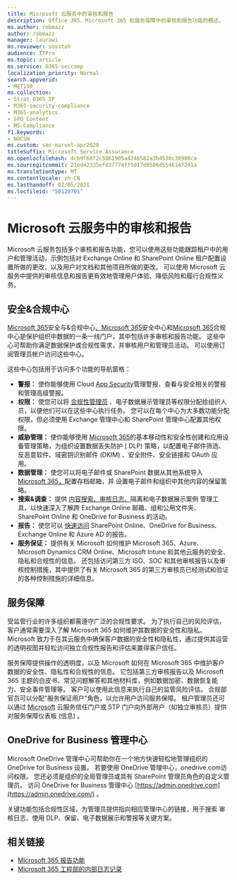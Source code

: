 ```yaml
---
title: Microsoft 云服务中的审核和报告
description: Office 365、Microsoft 365 和服务保障中的审核和报告功能的概述。
ms.author: robmazz
author: robmazz
manager: laurawi
ms.reviewer: sosstah
audience: ITPro
ms.topic: article
ms.service: O365-seccomp
localization_priority: Normal
search.appverid:
- MET150
ms.collection:
- Strat_O365_IP
- M365-security-compliance
- M365-analytics
- SPO_Content
- MS-Compliance
f1.keywords:
- NOCSH
ms.custom: seo-marvel-apr2020
titleSuffix: Microsoft Service Assurance
ms.openlocfilehash: 4cb9f68f2c5861905a4246582a3b4530c30988ca
ms.sourcegitcommit: 21ed42335efd37774ff5d17d9586d5546147241a
ms.translationtype: MT
ms.contentlocale: zh-CN
ms.lasthandoff: 02/05/2021
ms.locfileid: "50120701"
---
```

# <a name="auditing-and-reporting-in-microsoft-cloud-services"></a>Microsoft 云服务中的审核和报告

Microsoft 云服务包括多个审核和报告功能，您可以使用这些功能跟踪租户中的用户和管理活动，示例包括对 Exchange Online 和 SharePoint Online 租户配置设置所做的更改，以及用户对文档和其他项目所做的更改。 可以使用 Microsoft 云服务中提供的审核信息和报告更有效地管理用户体验、降低风险和履行合规性义务。

## <a name="security--compliance-centers"></a>安全&合规中心

[Microsoft 365](https://protection.office.com)安全与&合规中心[、Microsoft 365](https://security.microsoft.com)安全中心和[Microsoft 365](https://compliance.microsoft.com)合规中心是保护组织中数据的一条一线门户，其中包括许多审核和报告功能。 这些中心可帮助你满足数据保护或合规性需求，并审核用户和管理员活动。 可以使用订阅管理员帐户访问这些中心。

这些中心包括用于访问多个功能的导航窗格：

- **警报：** 使你能够使用 Cloud [App Security](/cloud-app-security/what-is-cloud-app-security)管理警报、查看与安全相关的警报和管理高级警报。
- **权限：** 使您可以将 [合规性管理员](/microsoft-365/security/office-365-security/grant-access-to-the-security-and-compliance-center) 、电子数据展示管理员等权限分配给组织人员，以便他们可以在这些中心执行任务。 您可以在每个中心为大多数功能分配权限，但必须使用 Exchange 管理中心和 SharePoint 管理中心配置其他权限。
- **威胁管理：** 使你能够使用 [Microsoft 365](https://support.microsoft.com/office/overview-of-basic-mobility-and-security-for-microsoft-365-faa7d8e5-645d-4d59-839c-c8d4c1869e4a)的基本移动性和安全性创建和应用设备管理策略，为组织设置数据丢失防护 [ (](/microsoft-365/compliance/data-loss-prevention-policies) DLP) 策略，以配置电子邮件筛选、反恶意软件、域密钥识别邮件 (DKIM) 、安全附件、安全链接和 OAuth 应用。
- **数据管理：** 使您可以将电子邮件或 SharePoint 数据从其他系统导入 [Microsoft 365，](https://support.office.com/article/Import-PST-files-or-SharePoint-data-to-Office-365-ba688e0a-0fcb-4bd7-8e57-2b669564ea84)配置存档邮箱，并 [](/microsoft-365/compliance/retention-policies)设置电子邮件和组织中其他内容的保留策略。 [](https://support.office.com/article/Enable-archive-mailboxes-in-the-Office-365-Security-Compliance-Center-268a109e-7843-405b-bb3d-b9393b2342ce)
- **搜索&调查：** 提供 [内容](https://support.office.com/article/Run-a-Content-Search-in-the-Office-365-Security-Compliance-Center-61852fd9-fe8a-4880-a339-cb19ed3bff4a)[搜索、审核日志、](https://support.office.com/article/Search-the-audit-log-in-the-Office-365-Security-Compliance-Center-0d4d0f35-390b-4518-800e-0c7ec95e946c)隔离和电子数据展示案例 [](https://support.office.com/article/Manage-eDiscovery-cases-in-the-Office-365-Security-Compliance-Center-edea80d6-20a7-40fb-b8c4-5e8c8395f6da)管理工具，以快速深入了解跨 Exchange Online 邮箱、组和公用文件夹、SharePoint Online 和 OneDrive for Business 的活动。
- **报告：** 使您可以 [快速访问](https://support.office.com/article/Reports-in-the-Office-365-Security-Compliance-Center-7acd33ce-1ec8-49fb-b625-43bac7b58c5a) SharePoint Online、OneDrive for Business、Exchange Online 和 Azure AD 的报告。
- **服务保证：** 提供有关 Microsoft 如何维护 Microsoft 365、Azure、Microsoft Dynamics CRM Online、Microsoft Intune 和其他云服务的安全、隐私和合规性的信息。 还包括访问第三方 ISO、SOC 和其他审核报告以及审核控制措施，其中提供了有关 Microsoft 365 的第三方审核员已经测试和验证的各种控制措施的详细信息。

## <a name="service-assurance"></a>服务保障

受监管行业的许多组织都需遵守广泛的合规性要求。 为了执行自己的风险评估，客户通常需要深入了解 Microsoft 365 如何维护其数据的安全性和隐私。 Microsoft 致力于在其云服务中确保客户数据的安全性和隐私性，通过提供其运营的透明视图并轻松访问独立合规性报告和评估来赢得客户信任。

服务保障提供操作的透明度，以及 Microsoft 如何在 Microsoft 365 中维护客户数据的安全性、隐私性和合规性的信息。 它包括第三方审核报告以及 Microsoft 365 主题的白皮书、常见问题解答和其他材料库，例如数据加密、数据恢复能力、安全事件管理等。 客户可以使用此信息来执行自己的监管风险评估。 合规部官员可以分配"服务保证用户"角色，以允许用户访问服务保障。 租户管理员还可以通过 [Microsoft](https://aka.ms/STP) 云服务信任门户或 STP 门户向外部用户（如独立审核员）提供对服务保障仪表板 (信息) 。

## <a name="onedrive-for-business-admin-center"></a>OneDrive for Business 管理中心

Microsoft OneDrive 管理中心可帮助你在一个地方快速轻松地管理组织的 OneDrive for Business 设置。 若要使用 OneDrive 管理中心，onedrive.com访问权限。 您还必须是组织的全局管理员或具有 SharePoint 管理员角色的自定义管理员。 访问 OneDrive for Business 管理中心 [https://admin.onedrive.com](https://admin.onedrive.com/) 。

关键功能包括合规性区域，为管理员提供指向相应管理中心的链接，用于搜索 审核日志、使用 DLP、保留、电子数据展示和警报等关键方案。

## <a name="related-links"></a>相关链接

- [Microsoft 365 报告功能](assurance-reporting-features.md)
- [Microsoft 365 工程部的内部日志记录](assurance-internal-logging.md)
